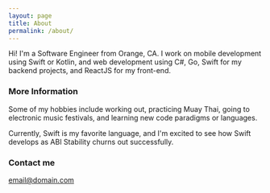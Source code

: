 ```yaml
---
layout: page
title: About
permalink: /about/
---
```


Hi! I'm a Software Engineer from Orange, CA. I work on mobile development using Swift or Kotlin, and web development using C#, Go, Swift for my backend projects, and ReactJS for my front-end. 

### More Information

Some of my hobbies include working out, practicing Muay Thai, going to electronic music festivals, and learning new code paradigms or languages.

Currently, Swift is my favorite language, and I'm excited to see how Swift develops as ABI Stability churns out successfully.

### Contact me

[email@domain.com](mailto:email@domain.com)